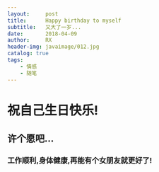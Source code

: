 ```yaml
---
layout:     post
title:      Happy birthday to myself
subtitle:   又大了一岁...
date:       2018-04-09
author:     RX
header-img: javaimage/012.jpg
catalog: true
tags:
    - 情感
    - 随笔
---
```


# 祝自己生日快乐!

## 许个愿吧...

### 工作顺利,身体健康,再能有个女朋友就更好了!
